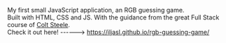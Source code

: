 My first small JavaScript application, an RGB guessing game.
<br>
Built with HTML, CSS and JS. With the guidance from the great Full Stack course of <a href="https://github.com/Colt">Colt Steele</a>.
<br>
Check it out here! ------>  https://iljasl.github.io/rgb-guessing-game/
